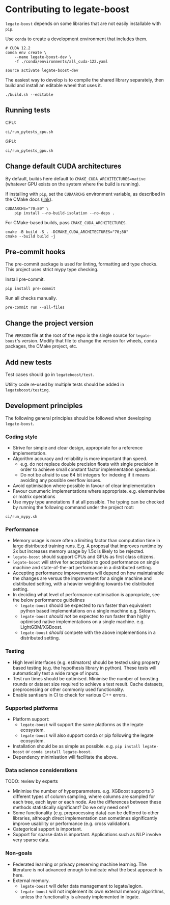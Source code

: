 # Contributing to legate-boost

`legate-boost` depends on some libraries that are not easily installable with `pip`.

Use `conda` to create a development environment that includes them.

```shell
# CUDA 12.2
conda env create \
    --name legate-boost-dev \
    -f ./conda/environments/all_cuda-122.yaml

source activate legate-boost-dev
```

The easiest way to develop is to compile the shared library separately, then build
and install an editable wheel that uses it.

```shell
./build.sh --editable
```

## Running tests

CPU:

```shell
ci/run_pytests_cpu.sh
```

GPU:

```shell
ci/run_pytests_gpu.sh
```

## Change default CUDA architectures

By default, builds here default to `CMAKE_CUDA_ARCHITECTURES=native` (whatever GPU exists on the system where the build is running).

If installing with `pip`, set the `CUDAARCHS` environment variable, as described in the CMake docs ([link](https://cmake.org/cmake/help/latest/variable/CMAKE_CUDA_ARCHITECTURES.html)).

```shell
CUDAARCHS="70;80" \
    pip install --no-build-isolation --no-deps .
```

For CMake-based builds, pass `CMAKE_CUDA_ARCHITECTURES`.

```shell
cmake -B build -S . -DCMAKE_CUDA_ARCHITECTURES="70;80"
cmake --build build -j
```

## Pre-commit hooks

The pre-commit package is used for linting, formatting and type checks. This project uses strict mypy type checking.

Install pre-commit.
```
pip install pre-commit
```
Run all checks manually.
```
pre-commit run --all-files
```

## Change the project version

The `VERSION` file at the root of the repo is the single source for `legate-boost`'s version.
Modify that file to change the version for wheels, conda packages, the CMake project, etc.

## Add new tests

Test cases should go in `legateboost/test`.

Utility code re-used by multiple tests should be added in `legateboost/testing`.

## Development principles

The following general principles should be followed when developing `legate-boost`.

### Coding style

- Strive for simple and clear design, appropriate for a reference implementation.
- Algorithm accuracy and reliability is more important than speed.
    - e.g. do not replace double precision floats with single precision in order to achieve small constant factor implementation speedups.
    - Do not be afraid to use 64 bit integers for indexing if it means avoiding any possible overflow issues.
- Avoid optimisation where possible in favour of clear implementation
- Favour cunumeric implementations where appropriate. e.g. elementwise or matrix operations
- Use mypy type annotations if at all possible. The typing can be checked by running the following command under the project root:

```shell
ci/run_mypy.sh
```

### Performance

- Memory usage is more often a limiting factor than computation time in large distributed training runs. E.g. A proposal that improves runtime by 2x but increases memory usage by 1.5x is likely to be rejected.
- `legate-boost` should support CPUs and GPUs as first class citizens.
- `legate-boost` will strive for acceptable to good performance on single machine and state-of-the-art performance in a distributed setting.
- Accepting performance improvements will depend on how maintainable the changes are versus the improvement for a single machine and distributed setting, with a heavier weighting towards the distributed setting.
- In deciding what level of performance optimisation is appropriate, see the below performance guidelines
    - `legate-boost` should be expected to run faster than equivalent python based implementations on a single machine e.g. Sklearn.
    - `legate-boost` <em>should not</em> be expected to run faster than highly optimised native implementations on a single machine. e.g. LightGBM/XGBoost.
    - `legate-boost` <em>should</em> compete with the above implementions in a distributed setting.

### Testing

- High level interfaces (e.g. estimators) should be tested using property based testing (e.g. the hypothesis library in python). These tests will automatically test a wide range of inputs.
- Test run times should be optimised. Minimise the number of boosting rounds or dataset size required to achieve a test result. Cache datasets, preprocessing or other commonly used functionality.
- Enable santisers in CI to check for various C++ errors.

### Supported platforms

- Platform support:
    - `legate-boost` will support the same platforms as the legate ecosystem.
    - `legate-boost` will also support conda or pip following the legate ecosystem.
- Installation should be as simple as possible. e.g. `pip install legate-boost` or `conda install legate-boost`.
- Dependency minimisation will facilitate the above.

### Data science considerations
TODO: review by experts
- Minimise the number of hyperparameters. e.g. XGBoost supports 3 different types of column sampling, where columns are sampled for each tree, each layer or each node. Are the differences between these methods statistically significant? Do we only need one?
- Some functionality (e.g. preprocessing data) can be deffered to other libraries, although direct implementation can sometimes significantly improve usability or performance (e.g. cross validation).
- Categorical support is important.
- Support for sparse data is important. Applications such as NLP involve very sparse data.

### Non-goals
- Federated learning or privacy preserving machine learning. The literature is not advanced enough to indicate what the best approach is here.
- External memory.
    - `legate-boost` will defer data management to legate/legion.
    - `legate-boost` will not implement its own external memory algorithms, unless the functionality is already implemented in legate.
